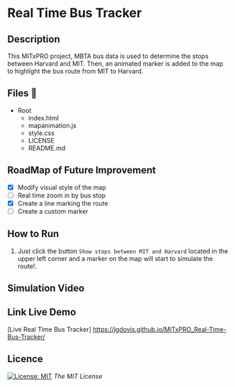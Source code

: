 # Real Time Bus Tracker

<!-- DESCRIPTION -->
## Description
This MITxPRO project, MBTA bus data is used to determine the stops between Harvard and MIT. Then, an animated marker is added to the map to highlight the bus route from MIT to Harvard.

## Files 📁

- Root
    - index.html
    - mapanimation.js
    - style.css
    - LICENSE
    - README.md
   
<!-- ROADMAP -->
## RoadMap of Future Improvement
- [x] Modify visual style of the map
- [ ] Real time zoom in by bus stop
- [x] Create a line marking the route
- [ ] Create a custom marker

<!-- RUN -->
## How to Run
1. Just click the button  `Show stops between MIT and Harvard` located in the upper left corner and a marker on the map will start to simulate the route!.

<!-- Video -->
<a name="video"></a>
## Simulation Video


<!-- Link Live Demo -->
## Link Live Demo
[Live  Real Time Bus Tracker] https://jgdovis.github.io/MITxPRO_Real-Time-Bus-Tracker/

<!-- LICENSE -->
## Licence 
[![License: MIT](https://img.shields.io/badge/License-MIT-yellow.svg)](https://opensource.org/licenses/MIT) *The MIT License*